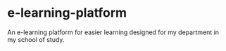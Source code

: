 # e-learning-platform
An e-learning platform for easier learning designed for my department in my school of study.
